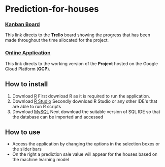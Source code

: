 # Prediction-for-houses

### [Kanban Board](https://trello.com/b/HFxTtUh7/lowa)
This link directs to the **Trello** board showing the progress that has been made throughout the time allocated for the project.
### [Online Application](http://35.246.59.136/Iowa/R/)
This link directs to the working version of the **Project** hosted on the Google Cloud Platform (**GCP**).

## How to install

 1. Download [R](https://cran.r-project.org/mirrors.html)
First download R as it is required to run the application.
 2. Download [R Studio](https://www.rstudio.com/products/rstudio/download/)
Secondly download R Studio or any other IDE's that are able to run R scripts
 3. Download [MySQL](https://dev.mysql.com/downloads/)
Next download the suitable version of SQL IDE so that the database can be imported and accessed

## How to use

 - Access the application by changing the options in the selection boxes or the slider bars
 - On the right a prediction sale value will appear for the houses based on the machine learning model